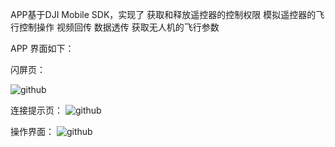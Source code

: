 APP基于DJI Mobile SDK，实现了
      获取和释放遥控器的控制权限
      模拟遥控器的飞行控制操作
      视频回传
      数据透传
      获取无人机的飞行参数

APP 界面如下：

闪屏页：

![github](https://github.com/MrJoeyM/sky-app/blob/master/2.jpg "github")  

连接提示页：
![github](https://github.com/MrJoeyM/sky-app/blob/master/3.jpg "github")  



操作界面：
![github](https://github.com/MrJoeyM/sky-app/blob/master/1.jpg "github")   





